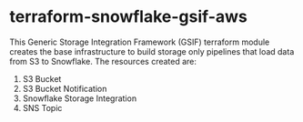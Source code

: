 # terraform-snowflake-gsif-aws


This Generic Storage Integration Framework (GSIF) terraform module creates the base infrastructure to build storage only pipelines that load data from S3 to Snowflake. The resources created are:

1. S3 Bucket
2. S3 Bucket Notification
3. Snowflake Storage Integration
4. SNS Topic

